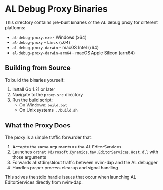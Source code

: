 # AL Debug Proxy Binaries

This directory contains pre-built binaries of the AL debug proxy for different platforms:

- `al-debug-proxy.exe` - Windows (x64)
- `al-debug-proxy` - Linux (x64)
- `al-debug-proxy-darwin` - macOS Intel (x64)
- `al-debug-proxy-darwin-arm64` - macOS Apple Silicon (arm64)

## Building from Source

To build the binaries yourself:

1. Install Go 1.21 or later
2. Navigate to the `proxy-src` directory
3. Run the build script:
   - On Windows: `build.bat`
   - On Unix systems: `./build.sh`

## What the Proxy Does

The proxy is a simple traffic forwarder that:

1. Accepts the same arguments as the AL EditorServices
2. Launches `dotnet Microsoft.Dynamics.Nav.EditorServices.Host.dll` with those arguments
3. Forwards all stdin/stdout traffic between nvim-dap and the AL debugger
4. Handles proper process cleanup and signal handling

This solves the stdio handle issues that occur when launching AL EditorServices directly from nvim-dap.
